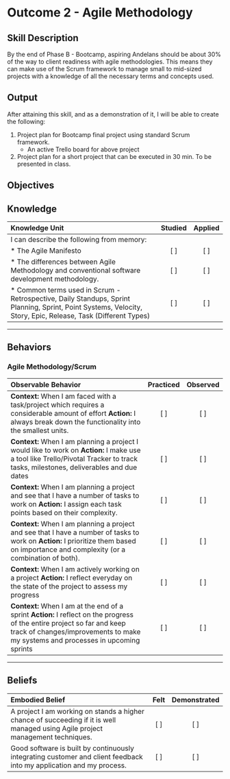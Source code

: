 # Outcome 2 - Agile Methodology

**Skill Description**
----------
By the end of Phase B - Bootcamp, aspiring Andelans should be about 30% of the way to client readiness with agile methodologies. This means they can make use of the Scrum framework to manage small to mid-sized projects with a knowledge of all the necessary terms and concepts used.


**Output**
----------
After attaining this skill, and as a demonstration of it, I will be able to create the following:

1. Project plan for Bootcamp final project using standard Scrum framework.
    - An active Trello board for above project
2. Project plan for a short project that can be executed in 30 min. To be presented in class.


**Objectives**
----------

## **Knowledge**


| Knowledge Unit   |      Studied      | Applied |
|:-------------|:------------------:|:--------:|
| I can describe the following from memory: | | |
| * The Agile Manifesto | [ ] | [ ]  |
| * The differences between Agile Methodology and conventional software development methodology. |   [ ]   |   [ ] |
| * Common terms used in Scrum - Retrospective, Daily Standups, Sprint Planning, Sprint, Point Systems, Velocity, Story, Epic, Release, Task (Different Types) | [ ] |    [ ] |


----------


## **Behaviors**


### Agile Methodology/Scrum
| Observable Behavior   |      Practiced      | Observed |
|:-------------|:------------------:|:--------:|
| **Context:** When I am faced with a task/project which requires a considerable amount of effort **Action:** I always break down the functionality into the smallest units. | [ ] | [ ]  |
| **Context:** When I am planning a project I would like to work on **Action:** I make use a tool like Trello/Pivotal Tracker to track tasks, milestones, deliverables and due dates | [ ] |    [ ] |
| **Context:** When I am planning a project and see that I have a number of tasks to work on **Action:** I assign each task points based on their complexity. |   [ ]   |   [ ] |
| **Context:** When I am planning a project and see that I have a number of tasks to work on **Action:** I prioritize them based on importance and complexity (or a combination of both). | [ ] |    [ ] |
| **Context:** When I am actively working on a project **Action:** I reflect everyday on the state of the project to assess my progress | [ ] |    [ ] |
| **Context:** When I am at the end of a sprint **Action:** I reflect on the progress of the entire project so far and keep track of changes/improvements to make my systems and processes in upcoming sprints | [ ] |    [ ] |

----------


## **Beliefs**


| Embodied Belief   |      Felt      | Demonstrated |
|:-------------|:------------------:|:--------:|
| A project I am working on stands a higher chance of succeeding if it is well managed using Agile project management techniques. | [ ] | [ ]  |
| Good software is built by continuously integrating customer and client feedback into my application and my process. |   [ ]   |   [ ] |
